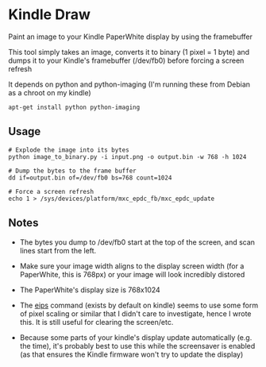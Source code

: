 Kindle Draw
===========

Paint an image to your Kindle PaperWhite display by using the framebuffer

This tool simply takes an image, converts it to binary (1 pixel = 1 byte) and dumps it to your Kindle's framebuffer (/dev/fb0) before forcing a screen refresh

It depends on python and python-imaging (I'm running these from Debian as a chroot on my kindle)

```apt-get install python python-imaging```

Usage
-----

```
# Explode the image into its bytes
python image_to_binary.py -i input.png -o output.bin -w 768 -h 1024

# Dump the bytes to the frame buffer
dd if=output.bin of=/dev/fb0 bs=768 count=1024

# Force a screen refresh
echo 1 > /sys/devices/platform/mxc_epdc_fb/mxc_epdc_update
```

Notes
-----

* The bytes you dump to /dev/fb0 start at the top of the screen, and scan lines start from the left.

* Make sure your image width aligns to the display screen width (for a PaperWhite, this is 768px) or your image will look incredibly distored

* The PaperWhite's display size is 768x1024

* The [eips](http://wiki.mobileread.com/wiki/Eips) command (exists by default on kindle) seems to use some form of pixel scaling or similar that I didn't care to investigate, hence I wrote this. It is still useful for clearing the screen/etc.

* Because some parts of your kindle's display update automatically (e.g. the time), it's probably best to use this while the screensaver is enabled (as that ensures the Kindle firmware won't try to update the display)
